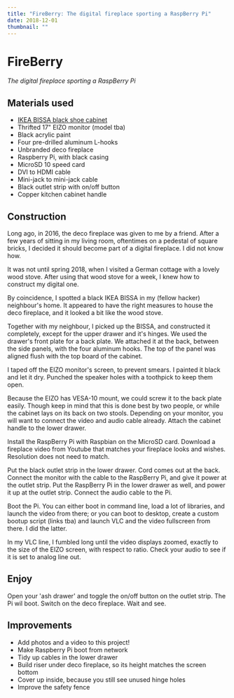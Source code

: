 ```yaml
---
title: "FireBerry: The digital fireplace sporting a RaspBerry Pi"
date: 2018-12-01
thumbnail: ""
---
```

# FireBerry
*The digital fireplace sporting a RaspBerry Pi*

## Materials used 
* [IKEA BISSA black shoe cabinet](https://www.ikea.com/nl/nl/catalog/products/90248426/)
* Thrifted 17" EIZO monitor (model tba)
* Black acrylic paint
* Four pre-drilled aluminum L-hooks
* Unbranded deco fireplace
* Raspberry Pi, with black casing
* MicroSD 10 speed card
* DVI to HDMI cable
* Mini-jack to mini-jack cable
* Black outlet strip with on/off button
* Copper kitchen cabinet handle

## Construction
Long ago, in 2016, the deco fireplace was given to me by a friend. 
After a few years of sitting in my living room, oftentimes on a pedestal of square bricks, 
I decided it should become part of a digital fireplace. I did not know how.

It was not until spring 2018, when I visited a German cottage with a lovely wood stove.
After using that wood stove for a week, I knew how to construct my digital one.

By coincidence, I spotted a black IKEA BISSA in my (fellow hacker) neighbour's home. 
It appeared to have the right measures to house the deco fireplace, and it looked a bit like the wood stove.

Together with my neighbour, I picked up the BISSA, and constructed it completely, except for the upper drawer and it's hinges.
We used the drawer's front plate for a back plate. We attached it at the back, between the side panels, with the four aluminum hooks.
The top of the panel was aligned flush with the top board of the cabinet.

I taped off the EIZO monitor's screen, to prevent smears. I painted it black and let it dry.
Punched the speaker holes with a toothpick to keep them open. 

Because the EIZO has VESA-10 mount, we could screw it to the back plate easily. 
Though keep in mind that this is done best by two people, or while the cabinet lays on its back on two stools.
Depending on your monitor, you will want to connect the video and audio cable already.
Attach the cabinet handle to the lower drawer.

Install the RaspBerry Pi with Raspbian on the MicroSD card. 
Download a fireplace video from Youtube that matches your fireplace looks and wishes. Resolution does not need to match.

Put the black outlet strip in the lower drawer. Cord comes out at the back. 
Connect the monitor with the cable to the RaspBerry Pi, and give it power at the outlet strip.
Put the RaspBerry Pi in the lower drawer as well, and power it up at the outlet strip.
Connect the audio cable to the Pi.

Boot the Pi.
You can either boot in command line, load a lot of libraries, and launch the video from there;
or you can boot to desktop, create a custom bootup script (links tba) and launch VLC and the video fullscreen from there.
I did the latter. 

In my VLC line, I fumbled long until the video displays zoomed, exactly to the size of the EIZO screen, with respect to ratio.
Check your audio to see if it is set to analog line out.

## Enjoy
Open your 'ash drawer' and toggle the on/off button on the outlet strip. The Pi wil boot.
Switch on the deco fireplace. Wait and see.

## Improvements
* Add photos and a video to this project!
* Make Raspberry Pi boot from network
* Tidy up cables in the lower drawer
* Build riser under deco fireplace, so its height matches the screen bottom
* Cover up inside, because you still see unused hinge holes
* Improve the safety fence
